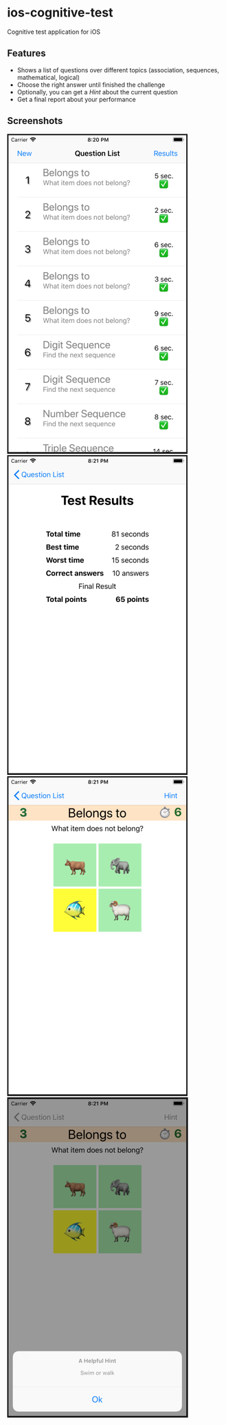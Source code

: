 # ios-cognitive-test

Cognitive test application for iOS

## Features

* Shows a list of questions over different topics (association, sequences, mathematical, logical)
* Choose the right answer until finished the challenge
* Optionally, you can get a *Hint* about the current question
* Get a final report about your performance

## Screenshots

![](screenshots/ios-cognitive-test-01.png)
![](screenshots/ios-cognitive-test-02.png)
![](screenshots/ios-cognitive-test-03.png)
![](screenshots/ios-cognitive-test-04.png)




